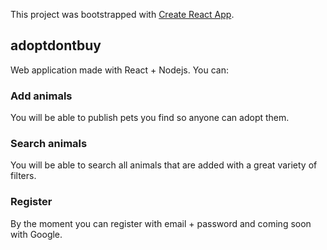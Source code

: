 This project was bootstrapped with [Create React App](https://github.com/facebook/create-react-app).

## adoptdontbuy

Web application made with React + Nodejs. You can:

### Add animals

You will be able to publish pets you find so anyone can adopt them.

### Search animals

You will be able to search all animals that are added with a great variety of filters.

### Register

By the moment you can register with email + password and coming soon with Google.